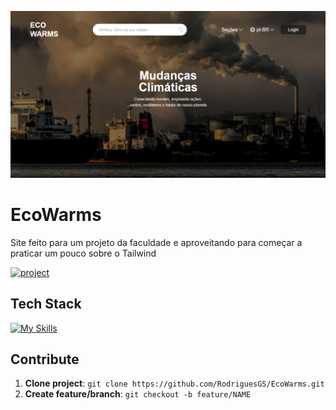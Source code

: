 [PROJECT__BADGE]: https://img.shields.io/badge/📱Visit_this_project-000?style=for-the-badge&logo=project
[PROJECT__URL]: https://eco-warms.vercel.app

<p align="center">
  <img src="./assets/git-img.png" alt="Project Image">
</p>

# EcoWarms

Site feito para um projeto da faculdade e aproveitando para começar a praticar um pouco sobre o Tailwind

[![project][PROJECT__BADGE]][PROJECT__URL]

## Tech Stack

[![My Skills](https://skillicons.dev/icons?i=html,css,js,tailwind)](https://skillicons.dev)

## Contribute

1. **Clone project**: `git clone https://github.com/RodriguesGS/EcoWarms.git`
2. **Create feature/branch**: `git checkout -b feature/NAME`